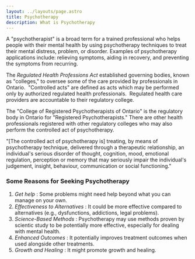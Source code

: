 ```yaml
---
layout: ../layouts/page.astro
title: Psychotherapy
description: What is Psychotherapy
---
```


A "psychotherapist" is a broad term for a trained professional who helps people with their mental health by using psychotherapy techniques to treat their mental distress, problem, or disorder. Examples of psychotherapy applications include: relieving symptoms, aiding in recovery, and preventing the symptoms from recurring.

The _Regulated Health Professions Act_ established governing bodies, known as "colleges," to oversee some of the care provided by professionals in Ontario.  "Controlled acts" are defined as acts which may be performed only by authorized regulated health professionals.  Regulated health care providers are accountable to their regulatory college.

The "College of Registered Psychotherapists of Ontario" is the regulatory body in Ontario for "Registered Psychotherapists." There are other health professionals registered with other regulatory colleges who may also perform the controlled act of psychotherapy.  

"[The controlled act of psychotherapy is] treating, by means of psychotherapy technique, delivered through a therapeutic relationship, an individual's serious disorder of thought, cognition, mood, emotional regulation, perception or memory that may seriously impair the individual's judgement, insight, behaviour, communication or social functioning."


### Some Reasons for Seeking Psychotherapy

1. *Get help* : Some problems might need help beyond what you can manage on your own.
1. *Effectiveness to Alternatives* : It could be more effective compared to alternatives (e.g., dysfunctions, addictions, legal problems).
1. *Science-Based Methods* : Psychotherapy may use methods proven by scientic study to be potentially more effective, especially for dealing with mental health.
1. *Enhanced Outcomes* : It potentially improves treatment outcomes when used alongside other treatments.
1. *Growth and Healing* : It might promote growth and healing.

